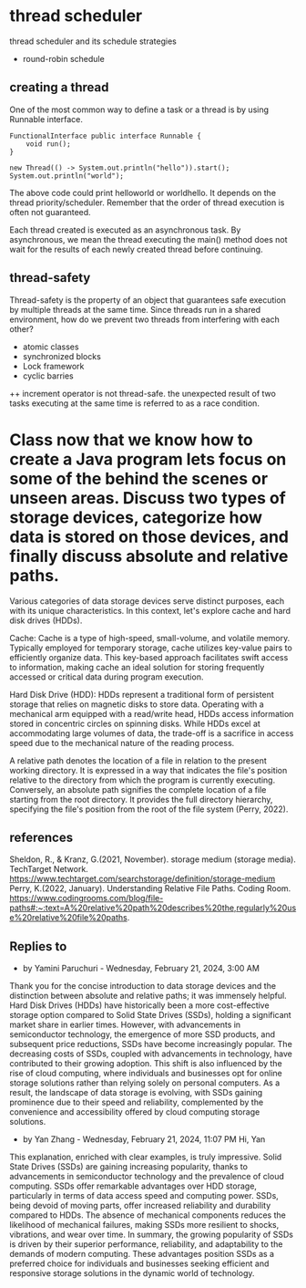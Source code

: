 # thread scheduler
thread scheduler and its schedule strategies
* round-robin schedule

## creating a thread
One of the most common way to define a task or a thread is by using Runnable interface. 
```
FunctionalInterface public interface Runnable {
	void run();
}

new Thread(() -> System.out.println("hello")).start();
System.out.println("world");
```
The above code could print helloworld or worldhello. It depends on the thread priority/scheduler.
Remember that the order of thread execution is often not guaranteed.

Each thread created is executed as an asynchronous task. By asynchronous, we mean the thread executing the main() method does not wait for the results of each newly created thread before continuing.

## thread-safety
Thread-safety is the property of an object that guarantees safe execution by multiple threads at the same time. Since threads run in a shared environment, how do we prevent two threads from interfering with each other?
* atomic classes
* synchronized blocks
* Lock framework
* cyclic barries

++ increment operator is not thread-safe. the unexpected result of two tasks executing at the same time is referred to as a race condition.


# Class now that we know how to create a Java program lets focus on some of the behind the scenes or unseen areas.  Discuss two types of storage devices, categorize how data is stored on those devices, and finally discuss absolute and relative paths.

Various categories of data storage devices serve distinct purposes, each with its unique characteristics. In this context, let's explore cache and hard disk drives (HDDs).

Cache:
Cache is a type of high-speed, small-volume, and volatile memory. Typically employed for temporary storage, cache utilizes key-value pairs to efficiently organize data. This key-based approach facilitates swift access to information, making cache an ideal solution for storing frequently accessed or critical data during program execution.

Hard Disk Drive (HDD):
HDDs represent a traditional form of persistent storage that relies on magnetic disks to store data. Operating with a mechanical arm equipped with a read/write head, HDDs access information stored in concentric circles on spinning disks. While HDDs excel at accommodating large volumes of data, the trade-off is a sacrifice in access speed due to the mechanical nature of the reading process.

A relative path denotes the location of a file in relation to the present working directory. It is expressed in a way that indicates the file's position relative to the directory from which the program is currently executing. Conversely, an absolute path signifies the complete location of a file starting from the root directory. It provides the full directory hierarchy, specifying the file's position from the root of the file system (Perry, 2022).

## references
Sheldon, R., & Kranz, G.(2021, November). storage medium (storage media). TechTarget Network. https://www.techtarget.com/searchstorage/definition/storage-medium
Perry, K.(2022, January). Understanding Relative File Paths. Coding Room. https://www.codingrooms.com/blog/file-paths#:~:text=A%20relative%20path%20describes%20the,regularly%20use%20relative%20file%20paths.


## Replies to
* by Yamini Paruchuri - Wednesday, February 21, 2024, 3:00 AM

Thank you for the concise introduction to data storage devices and the distinction between absolute and relative paths; it was immensely helpful. Hard Disk Drives (HDDs) have historically been a more cost-effective storage option compared to Solid State Drives (SSDs), holding a significant market share in earlier times. However, with advancements in semiconductor technology, the emergence of more SSD products, and subsequent price reductions, SSDs have become increasingly popular. The decreasing costs of SSDs, coupled with advancements in technology, have contributed to their growing adoption. This shift is also influenced by the rise of cloud computing, where individuals and businesses opt for online storage solutions rather than relying solely on personal computers. As a result, the landscape of data storage is evolving, with SSDs gaining prominence due to their speed and reliability, complemented by the convenience and accessibility offered by cloud computing storage solutions.

* by Yan Zhang - Wednesday, February 21, 2024, 11:07 PM
Hi, Yan

This explanation, enriched with clear examples, is truly impressive. Solid State Drives (SSDs) are gaining increasing popularity, thanks to advancements in semiconductor technology and the prevalence of cloud computing. SSDs offer remarkable advantages over HDD storage, particularly in terms of data access speed and computing power. SSDs, being devoid of moving parts, offer increased reliability and durability compared to HDDs. The absence of mechanical components reduces the likelihood of mechanical failures, making SSDs more resilient to shocks, vibrations, and wear over time. In summary, the growing popularity of SSDs is driven by their superior performance, reliability, and adaptability to the demands of modern computing. These advantages position SSDs as a preferred choice for individuals and businesses seeking efficient and responsive storage solutions in the dynamic world of technology.
